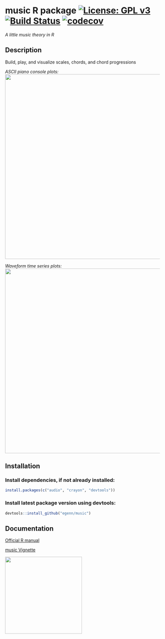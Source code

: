 **music** R package [![License: GPL v3](https://img.shields.io/badge/License-GPLv3-blue.svg)](https://www.gnu.org/licenses/gpl-3.0) [![Build Status](https://travis-ci.com/egenn/music.svg?branch=master)](https://travis-ci.com/egenn/music) [![codecov](https://codecov.io/gh/egenn/music/branch/master/graph/badge.svg)](https://codecov.io/gh/egenn/music)
======================
_A little music theory in R_

## Description
Build, play, and visualize scales, chords, and chord progressions

_ASCII piano console plots:_  
<img align = "center" src="https://egenn.github.io/imgs/music_cplot.png" width="600">


_Waveform time series plots:_  
<img align = "center" src="https://egenn.github.io/imgs/music_mplot_B4minor.png" width="600">


## Installation
### Install dependencies, if not already installed:
```r
install.packages(c("audio", "crayon", "devtools"))
```
### Install latest package version using devtools:
```r
devtools::install_github("egenn/music")
```

## Documentation
[Official R manual](https://egenn.github.io/docs/music.pdf)

[music Vignette](https://egenn.github.io/music/music-vignette)

<img align = "center" src="http://egenn.github.io/imgs/music_hex_logo.png" width="250">
